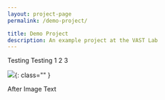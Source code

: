 ```yaml
---
layout: project-page
permalink: /demo-project/

title: Demo Project
description: An example project at the VAST Lab
---
```


Testing Testing 1 2 3

![](/img/test_image.png){: class="" }

After Image Text